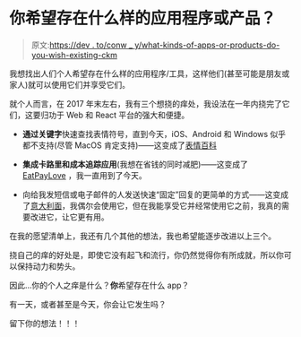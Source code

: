 # 你希望存在什么样的应用程序或产品？

> 原文:[https://dev . to/conw _ y/what-kinds-of-apps-or-products-do-you-wish-existing-ckm](https://dev.to/conw_y/what-kinds-of-apps-or-products-do-you-wish-existed-ckm)

我想找出人们个人希望存在什么样的应用程序/工具，这样他们(甚至可能是朋友或家人)就可以使用它们并享受它们。

就个人而言，在 2017 年末左右，我有三个想挠的痒处，我设法在一年内挠完了它们，这要归功于 Web 和 React 平台的强大和便捷。

*   **通过关键字**快速查找表情符号，直到今天，iOS、Android 和 Windows 似乎都不支持(尽管 MacOS 肯定支持)——这变成了[表情百科](http://emojipedia2.org)

*   **集成卡路里和成本追踪应用**(我想在省钱的同时减肥)——这变成了 [EatPayLove](http://epl.conwy.co) ，我一直用到了今天。

*   向给我发短信或电子邮件的人发送快速“固定”回复的更简单的方式——这变成了[意大利面](http://pasta.conwy.co)，我偶尔会使用它，但在我能享受它并经常使用它之前，我真的需要改进它，让它更有用。

在我的愿望清单上，我还有几个其他的想法，我也希望能逐步改进以上三个。

挠自己的痒的好处是，即使它没有起飞和流行，你仍然觉得你有所成就，所以你可以保持动力和势头。

因此...你的个人之痒是什么？**你**希望存在什么 app？

有一天，或者甚至是今天，你会让它发生吗？

留下你的想法！！！